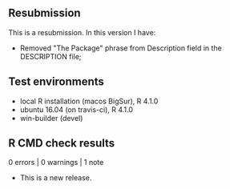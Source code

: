 ## Resubmission
This is a resubmission. In this version I have:
* Removed "The Package" phrase from Description field in the DESCRIPTION file;

## Test environments
* local R installation (macos BigSur), R 4.1.0
* ubuntu 16.04 (on travis-ci), R 4.1.0
* win-builder (devel)

## R CMD check results

0 errors | 0 warnings | 1 note

* This is a new release.
